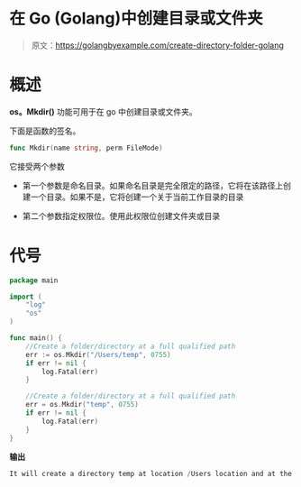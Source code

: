 # 在 Go (Golang)中创建目录或文件夹

> 原文：<https://golangbyexample.com/create-directory-folder-golang>

# **概述**

**os。Mkdir()** 功能可用于在 go 中创建目录或文件夹。

下面是函数的签名。

```go
func Mkdir(name string, perm FileMode)
```

它接受两个参数

*   第一个参数是命名目录。如果命名目录是完全限定的路径，它将在该路径上创建一个目录。如果不是，它将创建一个关于当前工作目录的目录

*   第二个参数指定权限位。使用此权限位创建文件夹或目录

# **代号**

```go
package main

import (
    "log"
    "os"
)

func main() {
    //Create a folder/directory at a full qualified path
    err := os.Mkdir("/Users/temp", 0755)
    if err != nil {
        log.Fatal(err)
    }

    //Create a folder/directory at a full qualified path
    err = os.Mkdir("temp", 0755)
    if err != nil {
        log.Fatal(err)
    }
}
```

**输出**

```go
It will create a directory temp at location /Users location and at the current working directory location
```